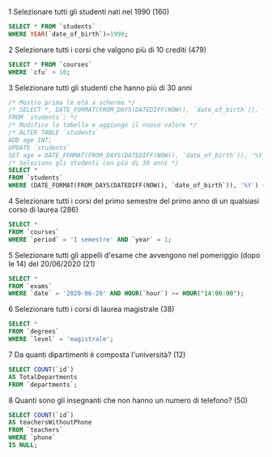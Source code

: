 1 Selezionare tutti gli studenti nati nel 1990 (160)
```sql
SELECT * FROM `students` 
WHERE YEAR(`date_of_birth`)=1990;
```
2 Selezionare tutti i corsi che valgono più di 10 crediti (479)
```sql
SELECT * FROM `courses` 
WHERE `cfu` > 10;
```

3 Selezionare tutti gli studenti che hanno più di 30 anni
```sql
/* Mostro prima le età a schermo */
/* SELECT *, DATE_FORMAT(FROM_DAYS(DATEDIFF(NOW(), `date_of_birth`)), '%Y') + 0 AS age
FROM `students`; */
/* Modifico la tabella e aggiungo il nuovo valore */
/* ALTER TABLE `students`
ADD age INT;
UPDATE `students`
SET age = DATE_FORMAT(FROM_DAYS(DATEDIFF(NOW(), `date_of_birth`)), '%Y') + 0; */
/* Seleziono gli studenti con più di 30 anni */
SELECT *
FROM `students`
WHERE (DATE_FORMAT(FROM_DAYS(DATEDIFF(NOW(), `date_of_birth`)), '%Y') + 0) > 30;
```

4 Selezionare tutti i corsi del primo semestre del primo anno di un qualsiasi corso di laurea (286)
```sql
SELECT *
FROM `courses`
WHERE `period` = 'I semestre' AND `year` = 1;
```

5 Selezionare tutti gli appelli d'esame che avvengono nel pomeriggio (dopo le 14) del 20/06/2020 (21)
```sql
SELECT *
FROM `exams`
WHERE `date` = '2020-06-20' AND HOUR(`hour`) >= HOUR("14:00:00");
```

6 Selezionare tutti i corsi di laurea magistrale (38)
```sql
SELECT *
FROM `degrees`
WHERE `level` = 'magistrale';
```

7 Da quanti dipartimenti è composta l'università? (12)
```sql
SELECT COUNT(`id`)
AS TotalDepartments
FROM `departments`;
```

8 Quanti sono gli insegnanti che non hanno un numero di telefono? (50)
```sql
SELECT COUNT(`id`)
AS teachersWithoutPhone
FROM `teachers`
WHERE `phone`
IS NULL;
```